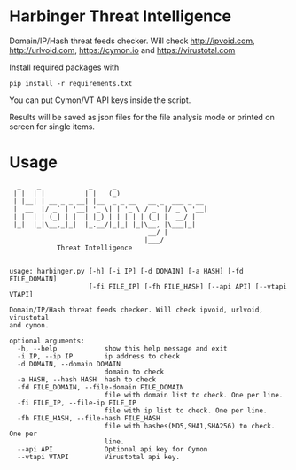 # Harbinger Threat Intelligence
Domain/IP/Hash threat feeds checker. Will check http://ipvoid.com, http://urlvoid.com, https://cymon.io and https://virustotal.com

Install required packages with
```
pip install -r requirements.txt
```

You can put Cymon/VT API keys inside the script.

Results will be saved as json files for the file analysis mode or printed on screen for single items.

# Usage
```
  _    _            _     _
 | |  | |          | |   (_)
 | |__| | __ _ _ __| |__  _ _ __   __ _  ___ _ __
 |  __  |/ _` | '__| '_ \| | '_ \ / _` |/ _ \ '__|
 | |  | | (_| | |  | |_) | | | | | (_| |  __/ |
 |_|  |_|\__,_|_|  |_.__/|_|_| |_|\__, |\___|_|
                                   __/ |
                                  |___/
            Threat Intelligence

        
usage: harbinger.py [-h] [-i IP] [-d DOMAIN] [-a HASH] [-fd FILE_DOMAIN]
                    [-fi FILE_IP] [-fh FILE_HASH] [--api API] [--vtapi VTAPI]

Domain/IP/Hash threat feeds checker. Will check ipvoid, urlvoid, virustotal
and cymon.

optional arguments:
  -h, --help            show this help message and exit
  -i IP, --ip IP        ip address to check
  -d DOMAIN, --domain DOMAIN
                        domain to check
  -a HASH, --hash HASH  hash to check
  -fd FILE_DOMAIN, --file-domain FILE_DOMAIN
                        file with domain list to check. One per line.
  -fi FILE_IP, --file-ip FILE_IP
                        file with ip list to check. One per line.
  -fh FILE_HASH, --file-hash FILE_HASH
                        file with hashes(MD5,SHA1,SHA256) to check. One per
                        line.
  --api API             Optional api key for Cymon
  --vtapi VTAPI         Virustotal api key.
```

